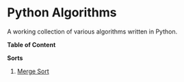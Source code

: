 # Python Algorithms

A working collection of various algorithms written in Python. 

**Table of Content**

**Sorts**

1. [Merge Sort](sorts/mergesort)
